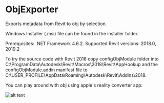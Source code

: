 # ObjExporter
Exports metadata from Revit to obj by selection.

Windows Installer (.msi) file can be found in the installer folder.

Prerequisites: .NET Framework 4.6.2. Supported Revit versions: 2018.0, 2019.2

To try the source code with Revit 2018 copy configObjModule folder into C:\ProgramData\Autodesk\Revit\Macros\2018\Revit\AppHookup and the configObjModule.addin manifest file to C:\USER_PROFILE\AppData\Roaming\Autodesk\Revit\Addins\2018.

You can play around with obj using apple's reality converter app:

![alt text](https://github.com/marcellgyorei/ObjExporter/blob/master/usd.bmp?raw=true)
